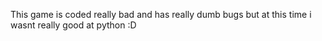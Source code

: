 This game is coded really bad and has really dumb bugs but at this time i wasnt really good at python :D
